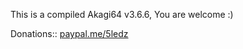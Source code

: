 This is a compiled Akagi64 v3.6.6, You are welcome :)


Donations:: 
[paypal.me/5ledz](paypal.me/5ledz
)

